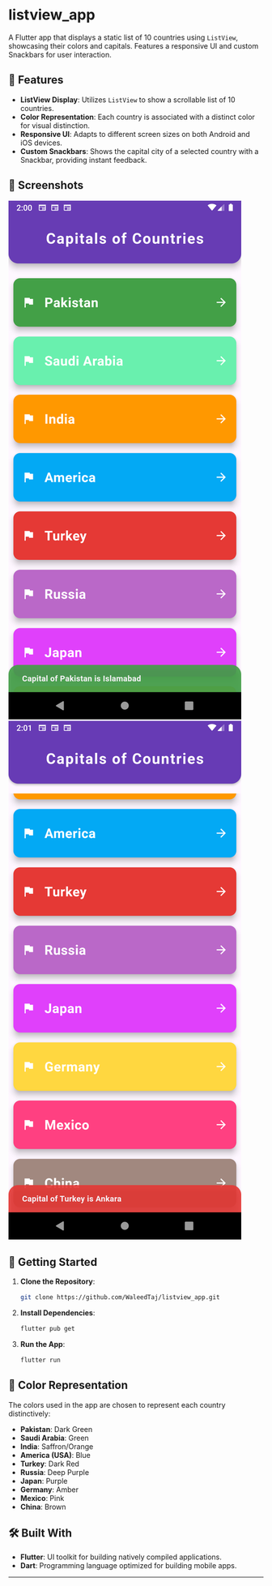 # listview_app

A Flutter app that displays a static list of 10 countries using `ListView`, showcasing their colors and capitals. Features a responsive UI and custom Snackbars for user interaction.

## 📱 Features

- **ListView Display**: Utilizes `ListView` to show a scrollable list of 10 countries.
- **Color Representation**: Each country is associated with a distinct color for visual distinction.
- **Responsive UI**: Adapts to different screen sizes on both Android and iOS devices.
- **Custom Snackbars**: Shows the capital city of a selected country with a Snackbar, providing instant feedback.

## 📸 Screenshots

![Home Screen](https://github.com/WaleedTaj/listview_app/blob/main/Screenshot_1.png)
![Home Screen](https://github.com/WaleedTaj/listview_app/blob/main/Screenshot_2.png)

## 🚀 Getting Started

1. **Clone the Repository**:
   ```bash
   git clone https://github.com/WaleedTaj/listview_app.git
   ```
2. **Install Dependencies**:
   ```bash
   flutter pub get
   ```
3. **Run the App**:
   ```bash
   flutter run
   ```

## 🎨 Color Representation

The colors used in the app are chosen to represent each country distinctively:

- **Pakistan**: Dark Green
- **Saudi Arabia**: Green
- **India**: Saffron/Orange
- **America (USA)**: Blue
- **Turkey**: Dark Red
- **Russia**: Deep Purple
- **Japan**: Purple
- **Germany**: Amber
- **Mexico**: Pink
- **China**: Brown

## 🛠️ Built With

- **Flutter**: UI toolkit for building natively compiled applications.
- **Dart**: Programming language optimized for building mobile apps.

---
